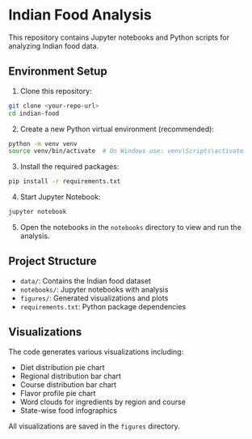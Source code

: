 # Indian Food Analysis

This repository contains Jupyter notebooks and Python scripts for analyzing Indian food data.

## Environment Setup

1. Clone this repository:
```bash
git clone <your-repo-url>
cd indian-food
```

2. Create a new Python virtual environment (recommended):
```bash
python -m venv venv
source venv/bin/activate  # On Windows use: venv\Scripts\activate
```

3. Install the required packages:
```bash
pip install -r requirements.txt
```

4. Start Jupyter Notebook:
```bash
jupyter notebook
```

5. Open the notebooks in the `notebooks` directory to view and run the analysis.

## Project Structure

- `data/`: Contains the Indian food dataset
- `notebooks/`: Jupyter notebooks with analysis
- `figures/`: Generated visualizations and plots
- `requirements.txt`: Python package dependencies

## Visualizations

The code generates various visualizations including:
- Diet distribution pie chart
- Regional distribution bar chart
- Course distribution bar chart
- Flavor profile pie chart
- Word clouds for ingredients by region and course
- State-wise food infographics

All visualizations are saved in the `figures` directory. 